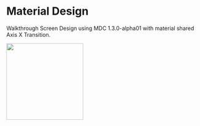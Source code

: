# Material Design

Walkthrough Screen Design using MDC 1.3.0-alpha01 with material shared Axis X Transition.

<img src="https://j.gifs.com/zv85Dq.gif?raw=true" width="200px">
